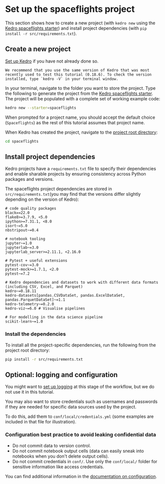 # Set up the spaceflights project

This section shows how to create a new project (with `kedro new` using the [Kedro spaceflights starter](https://github.com/kedro-org/kedro-starters/tree/main/spaceflights)) and install project dependencies (with `pip install -r src/requirements.txt`).

## Create a new project

[Set up Kedro](../get_started/install.md) if you have not already done so.

```{important}
We recommend that you use the same version of Kedro that was most recently used to test this tutorial (0.18.6). To check the version installed, type `kedro -V` in your terminal window.
```

In your terminal, navigate to the folder you want to store the project. Type the following to generate the project from the [Kedro spaceflights starter](https://github.com/kedro-org/kedro-starters/tree/main/spaceflights). The project will be populated with a complete set of working example code:

```bash
kedro new --starter=spaceflights
```

When prompted for a project name, you should accept the default choice (`Spaceflights`) as the rest of this tutorial assumes that project name.

When Kedro has created the project, navigate to the [project root directory](./spaceflights_tutorial.md#project-root-directory):

```bash
cd spaceflights
```

## Install project dependencies

Kedro projects have a `requirements.txt` file to specify their dependencies and enable sharable projects by ensuring consistency across Python packages and versions.

The spaceflights project dependencies are stored in `src/requirements.txt`(you may find that the versions differ slightly depending on the version of Kedro):

```text
# code quality packages
black==22.0
flake8>=3.7.9, <5.0
ipython>=7.31.1, <8.0
isort~=5.0
nbstripout~=0.4

# notebook tooling
jupyter~=1.0
jupyterlab~=3.0
jupyterlab_server>=2.11.1, <2.16.0

# Pytest + useful extensions
pytest-cov~=3.0
pytest-mock>=1.7.1, <2.0
pytest~=7.2

# Kedro dependencies and datasets to work with different data formats (including CSV, Excel, and Parquet)
kedro~=0.18.11
kedro-datasets[pandas.CSVDataSet, pandas.ExcelDataSet, pandas.ParquetDataSet]~=1.1
kedro-telemetry~=0.2.0
kedro-viz~=6.0 # Visualise pipelines

# For modelling in the data science pipeline
scikit-learn~=1.0
```

### Install the dependencies

To install all the project-specific dependencies, run the following from the project root directory:

```bash
pip install -r src/requirements.txt
```

## Optional: logging and configuration

You might want to [set up logging](../logging/logging.md) at this stage of the workflow, but we do not use it in this tutorial.

You may also want to store credentials such as usernames and passwords if they are needed for specific data sources used by the project.

To do this, add them to `conf/local/credentials.yml` (some examples are included in that file for illustration).

### Configuration best practice to avoid leaking confidential data

* Do not commit data to version control.
* Do not commit notebook output cells (data can easily sneak into notebooks when you don't delete output cells).
* Do not commit credentials in `conf/`. Use only the `conf/local/` folder for sensitive information like access credentials.

You can find additional information in the [documentation on configuration](../configuration/configuration_basics.md).

